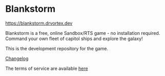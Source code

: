 # Blankstorm

https://blankstorm.drvortex.dev

Blankstorm is a free, online Sandbox/RTS game - no installation required. Command your own fleet of capitol ships and explore the galaxy!

This is the development repository for the game.

[Changelog](https://b.drvortex.dev/versions)

The terms of service are available [here](https://b.drvortex.dev/tos)